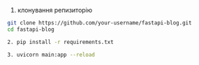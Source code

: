 1. клонування репизиторію

```bash
git clone https://github.com/your-username/fastapi-blog.git
cd fastapi-blog

2. pip install -r requirements.txt

3. uvicorn main:app --reload

